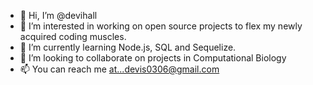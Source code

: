 - 👋 Hi, I’m @devihall
- 👀 I’m interested in working on open source projects to flex my newly acquired coding muscles.
- 🌱 I’m currently learning Node.js, SQL and Sequelize.
- 💞️ I’m looking to collaborate on projects in Computational Biology
- 📫 You can reach me at...devis0306@gmail.com 

<!---
devihall/devihall is a ✨ special ✨ repository because its `README.md` (this file) appears on your GitHub profile.
You can click the Preview link to take a look at your changes.
--->
